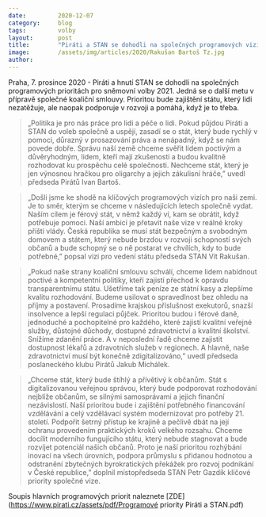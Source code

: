 ```yaml
---
date:         2020-12-07
category:     blog
tags:         volby 
layout:       post
title:        "Piráti a STAN se dohodli na společných programových vizích do sněmovních voleb"
image:        /assets/img/articles/2020/Rakušan Bartoš Tz.jpg 
author:       
---
```

 
Praha, 7. prosince 2020 - Piráti a hnutí STAN se dohodli na společných programových prioritách pro sněmovní volby 2021. Jedná se o další metu v přípravě společné koaliční smlouvy. Prioritou bude zajištění státu, který lidi nezatěžuje, ale naopak podporuje v rozvoji a pomáhá, když je to třeba. 


> „Politika je pro nás práce pro lidi a péče o lidi. Pokud půjdou Piráti a STAN do voleb společně a uspějí, zasadí se o stát, který bude rychlý v pomoci, důrazný v prosazování práva a nenápadný, když se nám povede dobře. Správu naší země chceme svěřit lidem poctivým a důvěryhodným, lidem, kteří mají zkušenosti a budou kvalitně rozhodovat ku prospěchu celé společnosti. Nechceme stát, který je jen výnosnou hračkou pro oligarchy a jejich zákulisní hráče,” uvedl předseda Pirátů Ivan Bartoš.


> „Došli jsme ke shodě na klíčových programových vizích pro naši zemi. Je to směr, kterým se chceme v následujících letech společně vydat. Naším cílem je férový stát, v němž každý ví, kam se obrátit, když potřebuje pomoci. Naší ambicí je přetavit naše vize v reálné kroky příští vlády. Česká republika se musí stát bezpečným a svobodným domovem a státem, který nebude brzdou v rozvoji schopností svých občanů a bude schopný se o ně postarat ve chvílích, kdy to bude potřebné,” popsal vizi pro vedení státu předseda STAN Vít Rakušan.


> „Pokud naše strany koaliční smlouvu schválí, chceme lidem nabídnout poctivé a kompetentní politiky, kteří zajistí přechod k opravdu transparentnímu státu. Ušetříme tak peníze ze státní kasy a zlepšíme kvalitu rozhodování. Budeme usilovat o spravedlnost bez ohledu na příjmy a postavení. Prosadíme krajskou příslušnost exekutorů, snazší insolvence a lepší regulaci půjček. Prioritou budou i férové daně, jednoduché a pochopitelné pro každého, které zajistí kvalitní veřejné služby, důstojné důchody, dostupné zdravotnictví a kvalitní školství. Snížíme zdanění práce. A v neposlední řadě chceme zajistit dostupnost lékařů a zdravotních služeb v regionech. A hlavně, naše zdravotnictví musí být konečně zdigitalizováno,” uvedl předseda poslaneckého klubu Pirátů Jakub Michálek. 


> „Chceme stát, který bude štíhlý a přívětivý k občanům. Stát s digitalizovanou veřejnou správou, který bude podporovat rozhodování nejblíže občanům, se silnými samosprávami a jejich finanční nezávislostí. Naší prioritou bude i zajištění potřebného financování vzdělávání a celý vzdělávací systém modernizovat pro potřeby 21. století. Podpořit šetrný přístup ke krajině a pečlivě dbát na její ochranu provedením praktických kroků velkého rozsahu. Chceme docílit moderního fungujícího státu, který nebude stagnovat a bude rozvíjet potenciál našich občanů. Proto je naší prioritou rozhýbání inovací na všech úrovních, podpora průmyslu s přidanou hodnotou a odstranění zbytečných byrokratických překážek pro rozvoj podnikání v České republice,” doplnil místopředseda STAN Petr Gazdík klíčové priority společné vize.

Soupis hlavních programových priorit naleznete [ZDE](https://www.pirati.cz/assets/pdf/Programové priority Piráti a STAN.pdf) 
